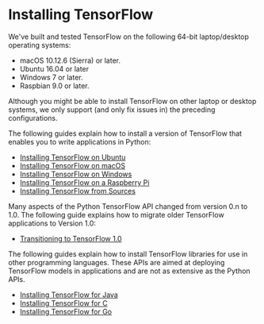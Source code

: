 # Installing TensorFlow

We've built and tested TensorFlow on the following 64-bit laptop/desktop
operating systems:

  * macOS 10.12.6 (Sierra) or later.
  * Ubuntu 16.04 or later
  * Windows 7 or later.
  * Raspbian 9.0 or later.

Although you might be able to install TensorFlow on other laptop or desktop
systems, we only support (and only fix issues in) the preceding configurations.

The following guides explain how to install a version of TensorFlow
that enables you to write applications in Python:

  * <a href="../install/install_linux.md">Installing TensorFlow on Ubuntu</a>
  * <a href="../install/install_mac.md">Installing TensorFlow on macOS</a>
  * <a href="../install/install_windows.md">Installing TensorFlow on Windows</a>
  * <a href="../install/install_raspbian.md">Installing TensorFlow on a Raspberry Pi</a>
  * <a href="../install/install_sources.md">Installing TensorFlow from Sources</a>

Many aspects of the Python TensorFlow API changed from version 0.n to 1.0.
The following guide explains how to migrate older TensorFlow applications
to Version 1.0:

  * <a href="../install/migration.md">Transitioning to TensorFlow 1.0</a>

The following guides explain how to install TensorFlow libraries for use in
other programming languages. These APIs are aimed at deploying TensorFlow
models in applications and are not as extensive as the Python APIs.

  * <a href="../install/install_java.md">Installing TensorFlow for Java</a>
  * <a href="../install/install_c.md">Installing TensorFlow for C</a>
  * <a href="../install/install_go.md">Installing TensorFlow for Go</a>

